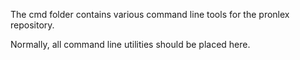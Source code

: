 The cmd folder contains various command line tools for the pronlex repository.

Normally, all command line utilities should be placed here.
